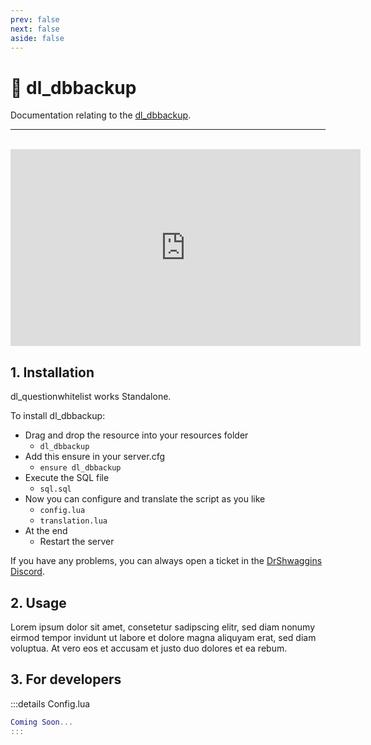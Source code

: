 ```yaml
---
prev: false
next: false
aside: false
---
```


# 💾 dl_dbbackup
Documentation relating to the [dl_dbbackup](https://drshwaggins-scripts.tebex.io/package/5988507).

___
<br>
<iframe width="560" height="315" src="https://cdn.discordapp.com/attachments/1167878920822083665/1213471931513176085/d13175ec053e5ff7902ddb1a2c5ce57c40c48cd1.png?ex=65f598cd&is=65e323cd&hm=e93655f140ece1c47f1c5b9677fcd81bdc3cc09dd31b19422db4c499a47c72a2&" frameborder="0" allow="accelerometer; autoplay; clipboard-write; encrypted-media; gyroscope; picture-in-picture; web-share" allowfullscreen></iframe>

## 1. Installation
dl_questionwhitelist works Standalone. 

To install dl_dbbackup:
- Drag and drop the resource into your resources folder
  - `dl_dbbackup`
- Add this ensure in your server.cfg
  - `ensure dl_dbbackup`
- Execute the SQL file
  - `sql.sql`
- Now you can configure and translate the script as you like
  - `config.lua`
  - `translation.lua`
- At the end
  - Restart the server

If you have any problems, you can always open a ticket in the [DrShwaggins Discord](https://discord.gg/K9H27J5VaS).

## 2. Usage
Lorem ipsum dolor sit amet, consetetur sadipscing elitr, sed diam nonumy eirmod tempor invidunt ut labore et dolore magna aliquyam erat, sed diam voluptua. At vero eos et accusam et justo duo dolores et ea rebum.

## 3. For developers

:::details Config.lua
```lua
Coming Soon...
:::
